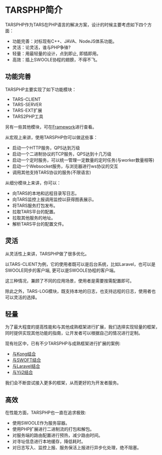 # TARSPHP简介

TARSPHP作为TARS在PHP语言的解决方案，设计的时候主要考虑如下四个方面：

* 功能完善：对标现有C++、JAVA、NodeJS体系功能。
* 灵活：论灵活，谁与PHP争锋?
* 轻量：用最轻量的设计，点到即止, 即插即用。
* 高效：插上SWOOLE协程的翅膀，不得不飞。

## 功能完善

TARSPHP主要实现了如下功能模块：
* TARS-CLIENT
* TARS-SERVER
* TARS-EXT扩展
* TARS2PHP工具

另有一些其他模块，可在[Framework](../Framework/introduce.md)进行查看。

从宏观上来讲，使用TARSPHP你可以做这些事：
* 启动一个HTTP服务，QPS达到万级
* 启动一个二进制协议的TCP服务，QPS达到十几万级
* 启动一个定时服务，可以统一管理一定数量的定时任务(与worker数量相等)
* 启动一个Websocket服务，与浏览器进行ws协议的交互
* 调用其他支持TARS协议的服务(不限语言)

从细分模块上来讲，你可以：
* 向TARS的本地和远程目录写日志。
* 向TARS监控上报调用监控以获得图表展示。
* 将TARS服务打包发布。
* 拉取TARS平台的配置。
* 拉取其他服务的地址。
* 解析TARS平台的配置文件。

## 灵活

从灵活性上来讲，TARSPHP做了很多优化。

以TARS-CLIENT为例，它的使用者既可以是后台系统，比如Laravel，也可以是SWOOLE同步的客户端, 更可以是SWOOLE协程的客户端。

这三种情况，兼顾了不同的应用场景，使用者是需要按需配置即可。

除此之外，TARS-LOG模块，既支持本地的日志，也支持远程的日志，使用者也可以灵活的选择。

## 轻量

为了最大程度的提高性能和与其他成熟框架进行扩展，我们选择实现轻量的框架，同时提供实现其他功能的指南，让开发者可以根据自己的情况进行定制。

现有社区中，已有不少TARSPHP与成熟框架进行扩展的案例:

* [与Kong结合](https://tangramor.gitlab.io/tars-docker-guide/3.TARS-PHP-HTTP%E6%9C%8D%E5%8A%A1%E7%AB%AF%E4%B8%8E%E5%AE%A2%E6%88%B7%E7%AB%AF%E5%BC%80%E5%8F%91/)
* [与SWOFT结合](../Advanced/swoft.md)
* [与Laravel结合](../Advanced/laravel.md)
* [与Yii2结合](../Advanced/yii2.md)

我们会不断尝试接入更多的框架，从而更好的为开发者服务。

## 高效

在性能方面，TARSPHP也一直在追求极致:
* 使用SWOOLE作为服务容器。
* 使用PHP扩展进行二进制流的打包和解包。
* 对服务端的路由配置进行预热，减少路由时间。
* 对寻址信息进行本地缓存，降低耗时。
* 对日志写入、监控上报、服务保活上报进行异步化处理，绝不阻塞。

